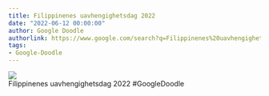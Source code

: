 ```yaml
---
title: Filippinenes uavhengighetsdag 2022
date: "2022-06-12 00:00:00"
author: Google Doodle
authorlink: https://www.google.com/search?q=Filippinenes%20uavhengighetsdag%202022
tags:
- Google-Doodle
---
```

<img src="https://www.google.com/logos/doodles/2022/philippines-independence-day-2022-6753651837109616.2-law.gif" referrerpolicy="no-referrer"><br>Filippinenes uavhengighetsdag 2022 #GoogleDoodle